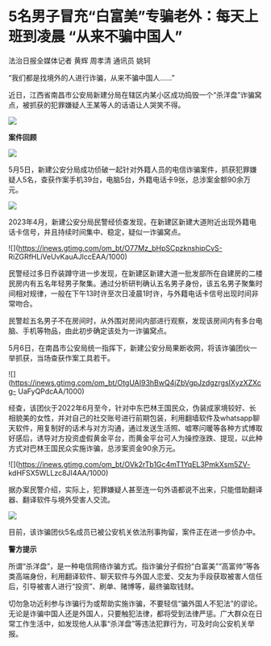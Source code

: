# 5名男子冒充“白富美”专骗老外：每天上班到凌晨 “从来不骗中国人”

法治日报全媒体记者 黄辉 周孝清 通讯员 姚轲

“我们都是找境外的人进行诈骗，从来不骗中国人……”

近日，江西省南昌市公安局新建分局在辖区内某小区成功捣毁一个“杀洋盘”诈骗窝点，被抓获的犯罪嫌疑人王某等人的话语让人哭笑不得。

![](https://inews.gtimg.com/om_bt/OHARafdipWbuelbo7JutI3fj7AXks3Z2QG6tQTjrriMh8AA/1000)

**案件回顾**

![](https://inews.gtimg.com/om_bt/O4o287HQgPN7fT2tVae7-amfXunJx9gU3UFPvI7DxTWMwAA/1000)

5月5日，新建公安分局成功侦破一起针对外籍人员的电信诈骗案件，抓获犯罪嫌疑人5名，查获作案手机39台，电脑5台，外籍电话卡9张，总涉案金额90余万元。

![](https://inews.gtimg.com/om_bt/O_jxuxqg_0clkTs30ZQfuB8Rl_WLmwahf1MC20JsqutosAA/1000)

2023年4月，新建公安分局民警经侦查发现，在新建区新建大道附近出现外籍电话卡信号，并且持续时间集中、稳定，疑似一诈骗窝点。

![](https://inews.gtimg.com/om_bt/O77Mz_bHpSCpzknshipCvS-
RiZGRfHLiVeUvKauAJlccEAA/1000)

民警经过多日乔装蹲守进一步发现，在新建区新建大道一批发部所在自建房的二楼民房内有五名年轻男子聚集。通过分析研判确认五名男子身份，该五名男子聚集时间相对规律，一般在下午13时许至次日凌晨1时许，与外籍电话卡信号出现时间非常吻合。

民警趁五名男子不在房间时，从外围对房间内部进行观察，发现该房间内有多台电脑、手机等物品，由此初步确定该处为一诈骗窝点。

5月6日，在南昌市公安局统一指挥下，新建公安分局果断收网，将该诈骗团伙一举抓获，当场查获作案工具若干。

![](https://inews.gtimg.com/om_bt/OtgUAI93hBwQ4jZbVgpJzdgzrgsIXyzXZXcg-
UaFyQPdcAA/1000)

经查，该团伙于2022年6月至今，针对中东巴林王国民众，伪装成家境较好、长相貌美的女性，并对自己的社交账号进行前期包装，利用翻墙软件及whatsapp聊天软件，用复制好的话术与对方沟通，通过发送生活照、嘘寒问暖等各种方式博取好感后，诱导对方投资虚假黄金平台，而黄金平台可人为操控涨跌、提现，以此种方式对巴林王国民众实施诈骗，总涉案资金90余万元。

![](https://inews.gtimg.com/om_bt/OVk2rTb1Gc4mT1YqEL3PmkXsm5ZV-
kdHFSX5WLLzc8JI4AA/1000)

据办案民警介绍，实际上，犯罪嫌疑人甚至连一句外语都说不出来，只能借助翻译器、翻译软件与境外受害人交流。

![](https://inews.gtimg.com/om_bt/OVn_ZgkVxYI7l4RlovkR4Yy7iXjUvphkjdC42kd7j_hrMAA/1000)

目前，该诈骗团伙5名成员已被公安机关依法刑事拘留，案件正在进一步侦办中。

**警方提示**

所谓“杀洋盘”，是一种电信网络诈骗方式。指诈骗分子假扮“白富美”“高富帅”等各类高端身份，利用翻译软件、聊天软件与外国人恋爱、交友为手段获取被害人信任后，引导被害人进行“投资”、刷单、赌博等，最终骗取钱财。

切勿急功近利参与诈骗行为或帮助实施诈骗，不要轻信“骗外国人不犯法”的谬论。无论是诈骗中国人还是外国人，只要触犯法律，都将受到法律严惩。广大群众在日常工作生活中，如发现他人从事“杀洋盘”等违法犯罪行为，可及时向公安机关举报。

